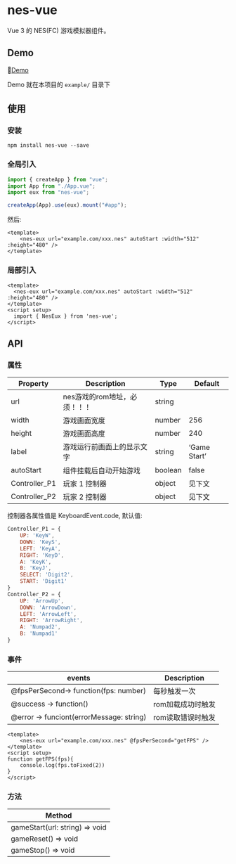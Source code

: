 # nes-vue

Vue 3 的 NES(FC) 游戏模拟器组件。

## Demo

🚀[Demo](https://taiyuuki.github.io/nes-vue)

Demo 就在本项目的 `example/` 目录下

## 使用

### 安装

```shell
npm install nes-vue --save
```

### 全局引入

```js
import { createApp } from "vue";
import App from "./App.vue";
import eux from "nes-vue";

createApp(App).use(eux).mount("#app");
```

然后:

```vue
<template>
    <nes-eux url="example.com/xxx.nes" autoStart :width="512" :height="480" />
</template>
```

### 局部引入

```vue
<template>
  <nes-eux url="example.com/xxx.nes" autoStart :width="512" :height="480" />
</template>
<script setup>
  import { NesEux } from 'nes-vue';
</script>
```

## API

### 属性

| Property      | Description                  | Type    | Default      |
| ------------- | ---------------------------- | ------- | ------------ |
| url           | nes游戏的rom地址，必须！！！ | string  |              |
| width         | 游戏画面宽度                 | number  | 256          |
| height        | 游戏画面高度                 | number  | 240          |
| label         | 游戏运行前画面上的显示文字   | string  | ‘Game Start’ |
| autoStart     | 组件挂载后自动开始游戏       | boolean | false        |
| Controller_P1 | 玩家 1 控制器                | object  | 见下文       |
| Controller_P2 | 玩家 2 控制器                | object  | 见下文       |

控制器各属性值是 KeyboardEvent.code, 默认值: 

```js
Controller_P1 = {
    UP: 'KeyW',
    DOWN: 'KeyS',
    LEFT: 'KeyA',
    RIGHT: 'KeyD',
    A: 'KeyK',
    B: 'KeyJ',
    SELECT: 'Digit2',
    START: 'Digit1'
}
Controller_P2 = {
    UP: 'ArrowUp',
    DOWN: 'ArrowDown',
    LEFT: 'ArrowLeft',
    RIGHT: 'ArrowRight',
    A: 'Numpad2',
    B: 'Numpad1'
}
```

### 事件

| events                                   | Description       |
| ---------------------------------------- | ----------------- |
| @fpsPerSecond-> function(fps: number)    | 每秒触发一次      |
| @success -> function()                   | rom加载成功时触发 |
| @error -> funciont(errorMessage: string) | rom读取错误时触发 |

```vue
<template>
    <nes-eux url="example.com/xxx.nes" @fpsPerSecond="getFPS" />
</template>
<script setup>
function getFPS(fps){
    console.log(fps.toFixed(2))
}
</script>
```

### 方法

| Method                         |
| ------------------------------ |
| gameStart(url: string) => void |
| gameReset() => void            |
| gameStop() => void             |
